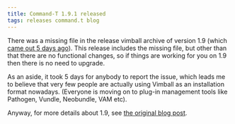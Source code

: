 ```yaml
---
title: Command-T 1.9.1 released
tags: releases command.t blog
---
```


There was a missing file in the release vimball archive of version 1.9 (which [came out 5 days ago](/blog/command-t-1.9-released)). This release includes the missing file, but other than that there are no functional changes, so if things are working for you on 1.9 then there is no need to upgrade.

As an aside, it took 5 days for anybody to report the issue, which leads me to believe that very few people are actually using Vimball as an installation format nowadays. (Everyone is moving on to plug-in management tools like Pathogen, Vundle, Neobundle, VAM etc).

Anyway, for more details about 1.9, see [the original blog post](/blog/command-t-1.9-released).
